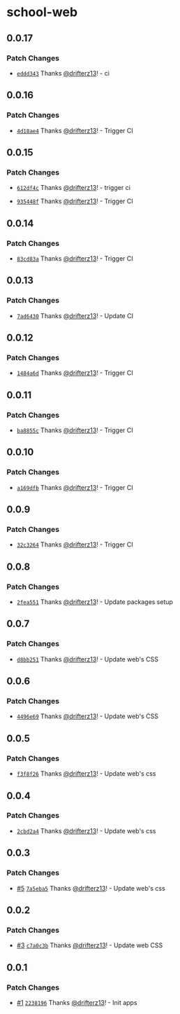 # school-web

## 0.0.17

### Patch Changes

- [`eddd343`](https://github.com/drifterz13/monorepo-poc/commit/eddd343f1190cdfbb2fccbf039248ce70c69198a) Thanks [@drifterz13](https://github.com/drifterz13)! - ci

## 0.0.16

### Patch Changes

- [`4d18ae4`](https://github.com/drifterz13/monorepo-poc/commit/4d18ae4c5e235447cae60d27ede9f2156edb607e) Thanks [@drifterz13](https://github.com/drifterz13)! - Trigger CI

## 0.0.15

### Patch Changes

- [`612df4c`](https://github.com/drifterz13/monorepo-poc/commit/612df4c43a13321b359007dd33538a5c5990da04) Thanks [@drifterz13](https://github.com/drifterz13)! - trigger ci

- [`935448f`](https://github.com/drifterz13/monorepo-poc/commit/935448f6f21826678b643acc24d70f932364c4e3) Thanks [@drifterz13](https://github.com/drifterz13)! - Trigger CI

## 0.0.14

### Patch Changes

- [`83cd83a`](https://github.com/drifterz13/monorepo-poc/commit/83cd83aed00a5f306b24d31b0e6701de7bfe60ee) Thanks [@drifterz13](https://github.com/drifterz13)! - Trigger CI

## 0.0.13

### Patch Changes

- [`7ad6430`](https://github.com/drifterz13/monorepo-poc/commit/7ad6430691b1938c15cfc9c711436e4586f78325) Thanks [@drifterz13](https://github.com/drifterz13)! - Update CI

## 0.0.12

### Patch Changes

- [`1484a6d`](https://github.com/drifterz13/monorepo-poc/commit/1484a6d40e1ae8762a2ff764ac321a7f73137767) Thanks [@drifterz13](https://github.com/drifterz13)! - Trigger CI

## 0.0.11

### Patch Changes

- [`ba8855c`](https://github.com/drifterz13/monorepo-poc/commit/ba8855c029b729d08042218403e1f8f2978e5baf) Thanks [@drifterz13](https://github.com/drifterz13)! - Trigger CI

## 0.0.10

### Patch Changes

- [`a169dfb`](https://github.com/drifterz13/monorepo-poc/commit/a169dfb4cf10bb61f7ced0753d02c9494d4fc136) Thanks [@drifterz13](https://github.com/drifterz13)! - Trigger CI

## 0.0.9

### Patch Changes

- [`32c3264`](https://github.com/drifterz13/monorepo-poc/commit/32c326452361ffea2a21720f0630eeb6ced80427) Thanks [@drifterz13](https://github.com/drifterz13)! - Trigger CI

## 0.0.8

### Patch Changes

- [`2fea551`](https://github.com/drifterz13/monorepo-poc/commit/2fea551a72db765e020dd979e73d5ed34c66ad01) Thanks [@drifterz13](https://github.com/drifterz13)! - Update packages setup

## 0.0.7

### Patch Changes

- [`d8bb251`](https://github.com/drifterz13/monorepo-poc/commit/d8bb251a0740f08b2fb4e2ce4ac661ab2aff04c1) Thanks [@drifterz13](https://github.com/drifterz13)! - Update web's CSS

## 0.0.6

### Patch Changes

- [`4496e69`](https://github.com/drifterz13/monorepo-poc/commit/4496e69e36dc1cb181b34a3601cd010d066fbc34) Thanks [@drifterz13](https://github.com/drifterz13)! - Update web's CSS

## 0.0.5

### Patch Changes

- [`f3f8f26`](https://github.com/drifterz13/monorepo-poc/commit/f3f8f26778c382b91cc5ad02f48925336530d17d) Thanks [@drifterz13](https://github.com/drifterz13)! - Update web's css

## 0.0.4

### Patch Changes

- [`2cbd2a4`](https://github.com/drifterz13/monorepo-poc/commit/2cbd2a45cae5533a3119f7d26a10e36deab34d43) Thanks [@drifterz13](https://github.com/drifterz13)! - Update web's css

## 0.0.3

### Patch Changes

- [#5](https://github.com/drifterz13/monorepo-poc/pull/5) [`7a5eba5`](https://github.com/drifterz13/monorepo-poc/commit/7a5eba5e16e7b3275c02157a4b8159550744a8bd) Thanks [@drifterz13](https://github.com/drifterz13)! - Update web's css

## 0.0.2

### Patch Changes

- [#3](https://github.com/drifterz13/monorepo-poc/pull/3) [`c7a0c3b`](https://github.com/drifterz13/monorepo-poc/commit/c7a0c3b64474bf2eae580c34e005bb87f44a8e29) Thanks [@drifterz13](https://github.com/drifterz13)! - Update web CSS

## 0.0.1

### Patch Changes

- [#1](https://github.com/drifterz13/monorepo-poc/pull/1) [`2238196`](https://github.com/drifterz13/monorepo-poc/commit/2238196a6a88c478c4ad4fc68c46862f82209853) Thanks [@drifterz13](https://github.com/drifterz13)! - Init apps
